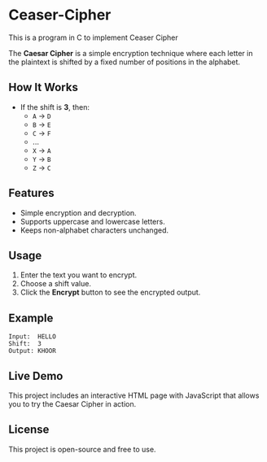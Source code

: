 # Ceaser-Cipher
This is a program in C to implement Ceaser Cipher

The **Caesar Cipher** is a simple encryption technique where each letter in the plaintext is shifted by a fixed number of positions in the alphabet.

## How It Works
- If the shift is **3**, then:
  - `A` → `D`
  - `B` → `E`
  - `C` → `F`
  - ...
  - `X` → `A`
  - `Y` → `B`
  - `Z` → `C`

## Features
- Simple encryption and decryption.
- Supports uppercase and lowercase letters.
- Keeps non-alphabet characters unchanged.

## Usage
1. Enter the text you want to encrypt.
2. Choose a shift value.
3. Click the **Encrypt** button to see the encrypted output.

## Example
```
Input:  HELLO
Shift:  3
Output: KHOOR
```

## Live Demo
This project includes an interactive HTML page with JavaScript that allows you to try the Caesar Cipher in action.

## License
This project is open-source and free to use.


